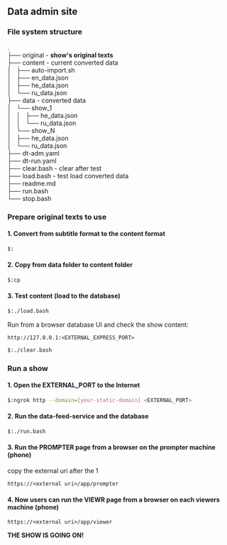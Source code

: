 ## Data admin site

### File system structure   
.   
├── original - <b>show's original texts</b>   
├── content - current converted data   
│   ├── auto-import.sh   
│   ├── en_data.json   
│   ├── he_data.json   
│   └── ru_data.json  
├── data - converted data   
│   └── show_1   
│   │      ├── he_data.json   
│   │      └── ru_data.json   
│   └── show_N   
│       ├── he_data.json   
│       └── ru_data.json   
├── dt-adm.yaml   
├── dt-run.yaml   
├── clear.bash - clear after test   
├── load.bash - test load converted data   
├── readme.md   
├── run.bash   
└── stop.bash   

### Prepare original texts to use
#### 1. Convert from subtitle format to the content format
```bash
$:
```
#### 2. Copy from data folder to content folder
```bash
$:cp
```
#### 3. Test content (load to the database)
```bash
$:./load.bash
```
Run from a browser database UI and check the show content:
```
http://127.0.0.1:<EXTERNAL_EXPRESS_PORT>
```
```bash
$:./clear.bash
```

### Run a show
#### 1. Open the EXTERNAL_PORT to the Internet
```bash
$:ngrok http --domain=[your-static-domain] <EXTERNAL_PORT>

``` 
#### 2. Run the data-feed-service and the database
```bash
$:./run.bash
```
#### 3. Run the PROMPTER page from a browser on the prompter machine (phone)
copy the external uri after the 1 
```
https://<external uri>/app/prompter
```
#### 4. Now users can run the VIEWR page from a browser on each viewers machine (phone)
```
https://<external uri>/app/viewer
```

<b>THE SHOW IS GOING ON!</b>
